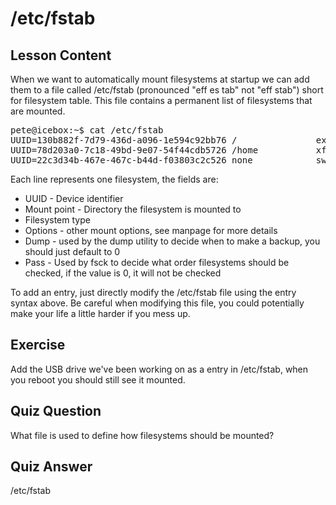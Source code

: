 # /etc/fstab

## Lesson Content

When we want to automatically mount filesystems at startup we can add them to a file called /etc/fstab (pronounced "eff es tab" not "eff stab") short for filesystem table. This file contains a permanent list of filesystems that are mounted.

<pre>
pete@icebox:~$ cat /etc/fstab
UUID=130b882f-7d79-436d-a096-1e594c92bb76 /               ext4    relatime,errors=remount-ro 0       1
UUID=78d203a0-7c18-49bd-9e07-54f44cdb5726 /home           xfs     relatime        0       2
UUID=22c3d34b-467e-467c-b44d-f03803c2c526 none            swap    sw              0       0
</pre>

Each line represents one filesystem, the fields are:

<ul>
<li>UUID - Device identifier</li>
<li>Mount point - Directory the filesystem is mounted to</li>
<li>Filesystem type</li>
<li>Options - other mount options, see manpage for more details</li>
<li>Dump - used by the dump utility to decide when to make a backup, you should just default to 0</li>
<li>Pass - Used by fsck to decide what order filesystems should be checked, if the value is 0, it will not be checked</li>
</ul>

To add an entry, just directly modify the /etc/fstab file using the entry syntax above. Be careful when modifying this file, you could potentially make your life a little harder if you mess up.

## Exercise

Add the USB drive we've been working on as a entry in /etc/fstab, when you reboot you should still see it mounted.

## Quiz Question

What file is used to define how filesystems should be mounted?

## Quiz Answer

/etc/fstab